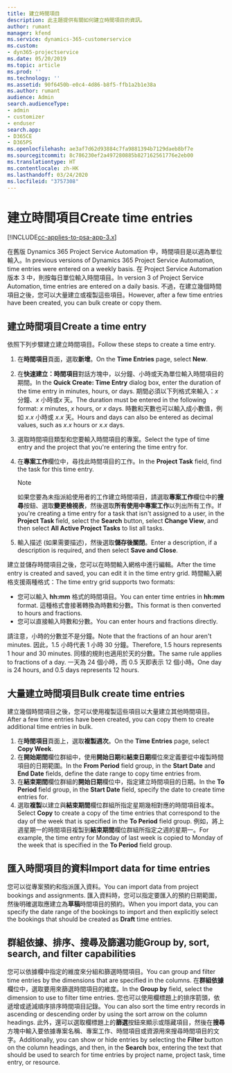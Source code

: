 ```yaml
---
title: 建立時間項目
description: 此主題提供有關如何建立時間項目的資訊。
author: rumant
manager: kfend
ms.service: dynamics-365-customerservice
ms.custom:
- dyn365-projectservice
ms.date: 05/20/2019
ms.topic: article
ms.prod: ''
ms.technology: ''
ms.assetid: 90f6450b-e0c4-4d86-b8f5-ffb1a2b1e38a
ms.author: rumant
audience: Admin
search.audienceType:
- admin
- customizer
- enduser
search.app:
- D365CE
- D365PS
ms.openlocfilehash: ae3af7d62d93884c7fa9881394b7129daeb8bf7e
ms.sourcegitcommit: 8c786230ef2a497280885b827162561776e2eb00
ms.translationtype: HT
ms.contentlocale: zh-HK
ms.lasthandoff: 03/24/2020
ms.locfileid: "3757308"
---
```

# <a name="create-time-entries"></a><span data-ttu-id="34b89-103">建立時間項目</span><span class="sxs-lookup"><span data-stu-id="34b89-103">Create time entries</span></span>

[!INCLUDE[cc-applies-to-psa-app-3.x](../includes/cc-applies-to-psa-app-3x.md)]

<span data-ttu-id="34b89-104">在舊版 Dynamics 365 Project Service Automation 中，時間項目是以週為單位輸入。</span><span class="sxs-lookup"><span data-stu-id="34b89-104">In previous versions of Dynamics 365 Project Service Automation, time entries were entered on a weekly basis.</span></span> <span data-ttu-id="34b89-105">在 Project Service Automation 版本 3 中，則按每日單位輸入時間項目。</span><span class="sxs-lookup"><span data-stu-id="34b89-105">In version 3 of Project Service Automation, time entries are entered on a daily basis.</span></span> <span data-ttu-id="34b89-106">不過，在建立幾個時間項目之後，您可以大量建立或複製這些項目。</span><span class="sxs-lookup"><span data-stu-id="34b89-106">However, after a few time entries have been created, you can bulk create or copy them.</span></span>

## <a name="create-a-time-entry"></a><span data-ttu-id="34b89-107">建立時間項目</span><span class="sxs-lookup"><span data-stu-id="34b89-107">Create a time entry</span></span>

<span data-ttu-id="34b89-108">依照下列步驟建立建立時間項目。</span><span class="sxs-lookup"><span data-stu-id="34b89-108">Follow these steps to create a time entry.</span></span>

1. <span data-ttu-id="34b89-109">在**時間項目**頁面，選取**新增**。</span><span class="sxs-lookup"><span data-stu-id="34b89-109">On the **Time Entries** page, select **New**.</span></span>
2. <span data-ttu-id="34b89-110">在**快速建立：時間項目**對話方塊中，以分鐘、小時或天為單位輸入時間項目的期間。</span><span class="sxs-lookup"><span data-stu-id="34b89-110">In the **Quick Create: Time Entry** dialog box, enter the duration of the time entry in minutes, hours, or days.</span></span> <span data-ttu-id="34b89-111">期間必須以下列格式來輸入：*x* 分鐘、*x* 小時或*x* 天。</span><span class="sxs-lookup"><span data-stu-id="34b89-111">The duration must be entered in the following format: *x* minutes, *x* hours, or *x* days.</span></span> <span data-ttu-id="34b89-112">時數和天數也可以輸入成小數值，例如 *x.x* 小時或 *x.x* 天。</span><span class="sxs-lookup"><span data-stu-id="34b89-112">Hours and days can also be entered as decimal values, such as *x.x* hours or *x.x* days.</span></span>
3. <span data-ttu-id="34b89-113">選取時間項目類型和您要輸入時間項目的專案。</span><span class="sxs-lookup"><span data-stu-id="34b89-113">Select the type of time entry and the project that you're entering the time entry for.</span></span>
4. <span data-ttu-id="34b89-114">在**專案工作**欄位中，尋找此時間項目的工作。</span><span class="sxs-lookup"><span data-stu-id="34b89-114">In the **Project Task** field, find the task for this time entry.</span></span>

    > [!NOTE]
    > <span data-ttu-id="34b89-115">如果您要為未指派給使用者的工作建立時間項目，請選取**專案工作**欄位中的**搜尋**按鈕、選取**變更檢視表**，然後選取**所有使用中專案工作**以列出所有工作。</span><span class="sxs-lookup"><span data-stu-id="34b89-115">If you're creating a time entry for a task that isn't assigned to a user, in the **Project Task** field, select the **Search** button, select **Change View**, and then select **All Active Project Tasks** to list all tasks.</span></span>

5. <span data-ttu-id="34b89-116">輸入描述 (如果需要描述)，然後選取**儲存後關閉**。</span><span class="sxs-lookup"><span data-stu-id="34b89-116">Enter a description, if a description is required, and then select **Save and Close**.</span></span>

<span data-ttu-id="34b89-117">建立並儲存時間項目之後，您可以在時間輸入網格中進行編輯。</span><span class="sxs-lookup"><span data-stu-id="34b89-117">After the time entry is created and saved, you can edit it in the time entry grid.</span></span> <span data-ttu-id="34b89-118">時間輸入網格支援兩種格式：</span><span class="sxs-lookup"><span data-stu-id="34b89-118">The time entry grid supports two formats:</span></span>

- <span data-ttu-id="34b89-119">您可以輸入 **hh:mm** 格式的時間項目。</span><span class="sxs-lookup"><span data-stu-id="34b89-119">You can enter time entries in **hh:mm** format.</span></span> <span data-ttu-id="34b89-120">這種格式會接著轉換為時數和分數。</span><span class="sxs-lookup"><span data-stu-id="34b89-120">This format is then converted to hours and fractions.</span></span>
- <span data-ttu-id="34b89-121">您可以直接輸入時數和分數。</span><span class="sxs-lookup"><span data-stu-id="34b89-121">You can enter hours and fractions directly.</span></span>

<span data-ttu-id="34b89-122">請注意，小時的分數並不是分鐘。</span><span class="sxs-lookup"><span data-stu-id="34b89-122">Note that the fractions of an hour aren't minutes.</span></span> <span data-ttu-id="34b89-123">因此，1.5 小時代表 1 小時 30 分鐘。</span><span class="sxs-lookup"><span data-stu-id="34b89-123">Therefore, 1.5 hours represents 1 hour and 30 minutes.</span></span> <span data-ttu-id="34b89-124">同樣的規則也適用於天的分數。</span><span class="sxs-lookup"><span data-stu-id="34b89-124">The same rule applies to fractions of a day.</span></span> <span data-ttu-id="34b89-125">一天為 24 個小時，而 0.5 天即表示 12 個小時。</span><span class="sxs-lookup"><span data-stu-id="34b89-125">One day is 24 hours, and 0.5 days represents 12 hours.</span></span>

## <a name="bulk-create-time-entries"></a><span data-ttu-id="34b89-126">大量建立時間項目</span><span class="sxs-lookup"><span data-stu-id="34b89-126">Bulk create time entries</span></span>

<span data-ttu-id="34b89-127">建立幾個時間項目之後，您可以使用複製這些項目以大量建立其他時間項目。</span><span class="sxs-lookup"><span data-stu-id="34b89-127">After a few time entries have been created, you can copy them to create additional time entries in bulk.</span></span>

1. <span data-ttu-id="34b89-128">在**時間項目**頁面上，選取**複製週次**。</span><span class="sxs-lookup"><span data-stu-id="34b89-128">On the **Time Entries** page, select **Copy Week**.</span></span>
2. <span data-ttu-id="34b89-129">在**開始期間**欄位群組中，使用**開始日期**和**結束日期**欄位來定義要從中複製時間項目的日期範圍。</span><span class="sxs-lookup"><span data-stu-id="34b89-129">In the **From Period** field group, in the **Start Date** and **End Date** fields, define the date range to copy time entries from.</span></span>
3. <span data-ttu-id="34b89-130">在**結束期間**欄位群組的**開始日期**欄位中，指定建立時間項目的日期。</span><span class="sxs-lookup"><span data-stu-id="34b89-130">In the **To Period** field group, in the **Start Date** field, specify the date to create time entries for.</span></span>
4. <span data-ttu-id="34b89-131">選取**複製**以建立與**結束期間**欄位群組所指定星期幾相對應的時間項目複本。</span><span class="sxs-lookup"><span data-stu-id="34b89-131">Select **Copy** to create a copy of the time entries that correspond to the day of the week that is specified in the **To Period** field group.</span></span> <span data-ttu-id="34b89-132">例如，將上週星期一的時間項目複製到**結束期間**欄位群組所指定之週的星期一。</span><span class="sxs-lookup"><span data-stu-id="34b89-132">For example, the time entry for Monday of last week is copied to Monday of the week that is specified in the **To Period** field group.</span></span>

## <a name="import-data-for-time-entries"></a><span data-ttu-id="34b89-133">匯入時間項目的資料</span><span class="sxs-lookup"><span data-stu-id="34b89-133">Import data for time entries</span></span>

<span data-ttu-id="34b89-134">您可以從專案預約和指派匯入資料。</span><span class="sxs-lookup"><span data-stu-id="34b89-134">You can import data from project bookings and assignments.</span></span> <span data-ttu-id="34b89-135">匯入資料時，您可以指定要匯入的預約日期範圍，然後明確選取應建立為**草稿**時間項目的預約。</span><span class="sxs-lookup"><span data-stu-id="34b89-135">When you import data, you can specify the date range of the bookings to import and then explicitly select the bookings that should be created as **Draft** time entries.</span></span>

## <a name="group-by-sort-search-and-filter-capabilities"></a><span data-ttu-id="34b89-136">群組依據、排序、搜尋及篩選功能</span><span class="sxs-lookup"><span data-stu-id="34b89-136">Group by, sort, search, and filter capabilities</span></span>

<span data-ttu-id="34b89-137">您可以依據欄中指定的維度來分組和篩選時間項目。</span><span class="sxs-lookup"><span data-stu-id="34b89-137">You can group and filter time entries by the dimensions that are specified in the columns.</span></span> <span data-ttu-id="34b89-138">在**群組依據**欄位中，選取要用來篩選時間項目的維度。</span><span class="sxs-lookup"><span data-stu-id="34b89-138">In the **Group by** field, select the dimension to use to filter time entries.</span></span> <span data-ttu-id="34b89-139">您也可以使用欄標題上的排序箭頭，依遞增或遞減順序排序時間項目記錄。</span><span class="sxs-lookup"><span data-stu-id="34b89-139">You can also sort the time entry records in ascending or descending order by using the sort arrow on the column headings.</span></span> <span data-ttu-id="34b89-140">此外，還可以選取欄標題上的**篩選**按鈕來顯示或隱藏項目，然後在**搜尋**方塊中輸入要依據專案名稱、專案工作、時間項目或資源用來搜尋時間項目的文字。</span><span class="sxs-lookup"><span data-stu-id="34b89-140">Additionally, you can show or hide entries by selecting the **Filter** button on the column headings, and then, in the **Search** box, entering the text that should be used to search for time entries by project name, project task, time entry, or resource.</span></span>
